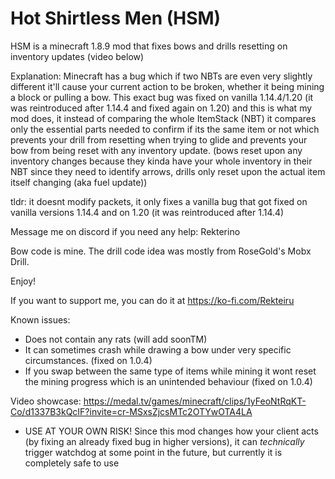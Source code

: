 # Hot Shirtless Men (HSM)
HSM is a minecraft 1.8.9 mod that fixes bows and drills resetting on inventory updates (video below)

Explanation:
  Minecraft has a bug which if two NBTs are even very slightly different it'll cause your current action to be broken, whether it being mining a block or pulling a bow.
This exact bug was fixed on vanilla 1.14.4/1.20 (it was reintroduced after 1.14.4 and fixed again on 1.20) and this is what my mod does, it instead of comparing the whole ItemStack (NBT) it compares only the essential parts needed to confirm if its the same item or not which prevents your drill from resetting when trying to glide and prevents your bow from being reset with any inventory update. (bows reset upon any inventory changes because they kinda have your whole inventory in their NBT since they need to identify arrows, drills only reset upon the actual item itself changing (aka fuel update))

tldr: it doesnt modify packets, it only fixes a vanilla bug that got fixed on vanilla versions 1.14.4 and on 1.20 (it was reintroduced after 1.14.4)

Message me on discord if you need any help: Rekterino

Bow code is mine. The drill code idea was mostly from RoseGold's Mobx Drill.

Enjoy!

If you want to support me, you can do it at https://ko-fi.com/Rekteiru

Known issues:
- Does not contain any rats (will add soonTM)
- It can sometimes crash while drawing a bow under very specific circumstances. (fixed on 1.0.4)
- If you swap between the same type of items while mining it wont reset the mining progress which is an unintended behaviour (fixed on 1.0.4)

Video showcase:
https://medal.tv/games/minecraft/clips/1yFeoNtRqKT-Co/d1337B3kQcIF?invite=cr-MSxsZjcsMTc2OTYwOTA4LA

- USE AT YOUR OWN RISK! Since this mod changes how your client acts (by fixing an already fixed bug in higher versions), it can *technically* trigger watchdog at some point in the future, but currently it is completely safe to use
